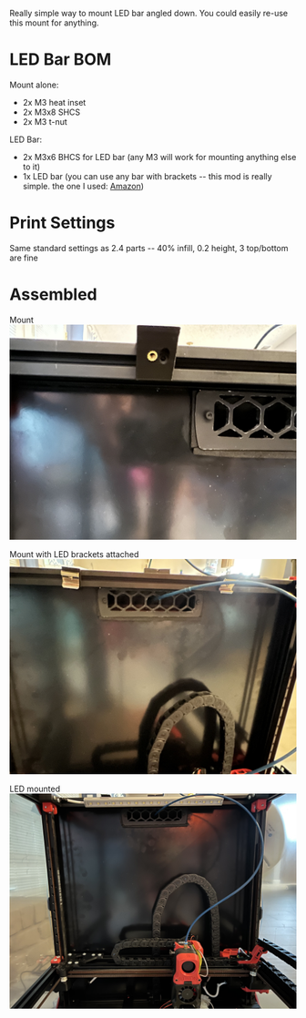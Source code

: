 Really simple way to mount LED bar angled down. You could easily re-use this mount for anything.

# LED Bar BOM

Mount alone:
- 2x M3 heat inset
- 2x M3x8 SHCS
- 2x M3 t-nut

LED Bar:
- 2x M3x6 BHCS for LED bar (any M3 will work for mounting anything else to it)
- 1x LED bar (you can use any bar with brackets -- this mod is really simple. the one I used: [Amazon](https://www.amazon.com/gp/product/B07RNDDYYK/ref=ppx_yo_dt_b_search_asin_title?ie=UTF8&psc=1))

# Print Settings

Same standard settings as 2.4 parts -- 40% infill, 0.2 height, 3 top/bottom are fine

# Assembled

Mount
![](./img/extrusion_mount.jpg)

Mount with LED brackets attached
![](./img/led_brackets.jpg)

LED mounted
![](./img/led_bar.jpg)
